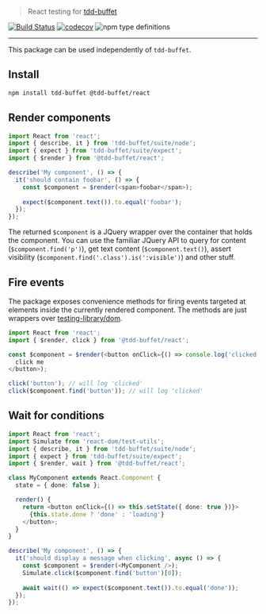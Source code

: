 > React testing for [tdd-buffet](https://github.com/NiGhTTraX/tdd-buffet)

[![Build Status](https://travis-ci.com/NiGhTTraX/tdd-buffet.svg?branch=master)](https://travis-ci.com/NiGhTTraX/tdd-buffet) [![codecov](https://codecov.io/gh/NiGhTTraX/tdd-buffet/branch/master/graph/badge.svg)](https://codecov.io/gh/NiGhTTraX/tdd-buffet) ![npm type definitions](https://img.shields.io/npm/types/@tdd-buffet/react.svg)

----

This package can be used independently of `tdd-buffet`.

## Install

```sh
npm install tdd-buffet @tdd-buffet/react
```


## Render components

```typescript jsx
import React from 'react';
import { describe, it } from 'tdd-buffet/suite/node';
import { expect } from 'tdd-buffet/suite/expect';
import { $render } from '@tdd-buffet/react';

describe('My component', () => {
  it('should contain foobar', () => {
    const $component = $render(<span>foobar</span>);
  
    expect($component.text()).to.equal('foobar');
  });
});
```

The returned `$component` is a JQuery wrapper over the container that holds the component. You can use the familiar JQuery API to query for content (`$component.find('p')`), get text content (`$component.text()`), assert visibility (`$component.find('.class').is(':visible')`) and other stuff.


## Fire events

The package exposes convenience methods for firing events targeted at elements inside the currently rendered component. The methods are just wrappers over [testing-library/dom](https://github.com/testing-library/dom-testing-library).

```typescript jsx
import React from 'react';
import { $render, click } from '@tdd-buffet/react';

const $component = $render(<button onClick={() => console.log('clicked')}>
  click me
</button>);

click('button'); // will log 'clicked'
click($component.find('button')); // will log 'clicked'
```


## Wait for conditions

```typescript jsx
import React from 'react';
import Simulate from 'react-dom/test-utils';
import { describe, it } from 'tdd-buffet/suite/node';
import { expect } from 'tdd-buffet/suite/expect';
import { $render, wait } from '@tdd-buffet/react';

class MyComponent extends React.Component {
  state = { done: false };

  render() {
    return <button onClick={() => this.setState({ done: true })}>
      {this.state.done ? 'done' : 'loading'}
    </button>;
  }
}

describe('My component', () => {
  it('should display a message when clicking', async () => {
    const $component = $render(<MyComponent />);
    Simulate.click($component.find('button')[0]);
  
    await wait(() => expect($component.text()).to.equal('done'));
  });
});
```
